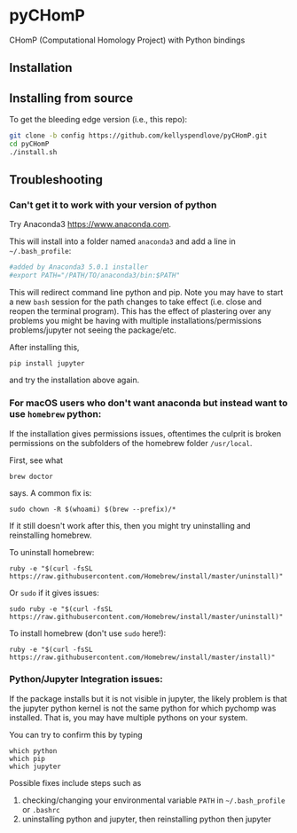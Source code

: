 # pyCHomP

CHomP (Computational Homology Project) with Python bindings

## Installation

## Installing from source

To get the bleeding edge version (i.e., this repo):

```bash
git clone -b config https://github.com/kellyspendlove/pyCHomP.git
cd pyCHomP
./install.sh
```

## Troubleshooting

### Can't get it to work with your version of python

Try Anaconda3 <https://www.anaconda.com>.

This will install into a folder named `anaconda3` and add a line in `~/.bash_profile`:

```bash
#added by Anaconda3 5.0.1 installer
#export PATH="/PATH/TO/anaconda3/bin:$PATH"
```

This will redirect command line python and pip. Note you may have to start a new `bash` session for the path changes to take effect (i.e. close and reopen the terminal program). This has the effect of plastering over any problems you might be having with multiple installations/permissions problems/jupyter not seeing the package/etc.

After installing this,

```
pip install jupyter
```

and try the installation above again.

### For macOS users who don't want anaconda but instead want to use `homebrew` python:

If the installation gives permissions issues, oftentimes the culprit is broken permissions on the subfolders of the homebrew folder `/usr/local`. 

First, see what

```
brew doctor
```

says. A common fix is:

```
sudo chown -R $(whoami) $(brew --prefix)/*
```

If it still doesn't work after this, then you might try uninstalling and reinstalling homebrew.

To uninstall homebrew:

```
ruby -e "$(curl -fsSL https://raw.githubusercontent.com/Homebrew/install/master/uninstall)"
```

Or `sudo` if it gives issues:

```
sudo ruby -e "$(curl -fsSL https://raw.githubusercontent.com/Homebrew/install/master/uninstall)"
```

To install homebrew (don't use `sudo` here!):

```
ruby -e "$(curl -fsSL https://raw.githubusercontent.com/Homebrew/install/master/install)"
```

### Python/Jupyter Integration issues:

If the package installs but it is not visible in jupyter, the likely problem is that the jupyter python kernel is not the same python for which pychomp was installed. That is, you may have multiple pythons on your system.

You can try to confirm this by typing

```
which python
which pip
which jupyter
```

Possible fixes include steps such as 

1. checking/changing your environmental variable `PATH` in `~/.bash_profile` or `.bashrc`
2. uninstalling python and jupyter, then reinstalling python then jupyter



